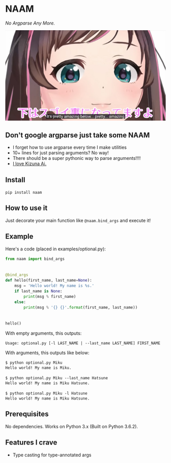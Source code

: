 # NAAM

*No Argparse Any More.*

[![Pretty amazing...](pretty_amazing.jpg)](https://www.youtube.com/watch?v=geljnhxZfdA)


## Don't google argparse just take some NAAM

 - I forget how to use argparse every time I make utilities
 - 10+ lines for just parsing arguments? No way!
 - There should be a super pythonic way to parse arguments!!!!
 - [I love Kizuna Ai.](https://www.youtube.com/watch?v=COXCojRKbk8)


## Install

`pip install naam`


## How to use it

Just decorate your main function like `@naam.bind_args` and execute it!


## Example

Here's a code (placed in examples/optional.py):

```python
from naam import bind_args


@bind_args
def hello(first_name, last_name=None):
    msg = 'Hello world! My name is %s.'
    if last_name is None:
        print(msg % first_name)
    else:
        print(msg % '{} {}'.format(first_name, last_name))


hello()
```

With empty arguments, this outputs:

```
Usage: optional.py [-l LAST_NAME | --last_name LAST_NAME] FIRST_NAME
```

With arguments, this outputs like below:

```
$ python optional.py Miku
Hello world! My name is Miku.

$ python optional.py Miku --last_name Hatsune
Hello world! My name is Miku Hatsune.

$ python optional.py Miku -l Hatsune
Hello world! My name is Miku Hatsune.
```


## Prerequisites

No dependencies. Works on Python 3.x (Built on Python 3.6.2).


## Features I crave

- Type casting for type-annotated args

